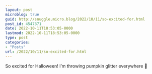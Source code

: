 ```yaml
---
layout: post
microblog: true
guid: http://snuggle.micro.blog/2022/10/11/so-excited-for.html
post_id: 4547371
date: 2022-10-11T18:53:05-0000
lastmod: 2022-10-11T18:53:05-0000
type: post
categories:
- "Posts"
url: /2022/10/11/so-excited-for.html
---
```

<p>So excited for Halloween! I’m throwing pumpkin glitter everywhere 🎃</p>
